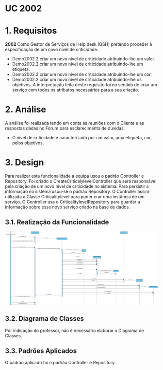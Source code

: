 # UC 2002

# 1. Requisitos
**2002** Como Gestor de Serviços de Help desk (GSH) pretendo proceder à especificação de um novo nível de criticidade.
 - Demo2002.2 criar um novo nível de criticidade atribuindo-lhe um valor.
 - Demo2002.2 criar um novo nível de criticidade atribuindo-lhe um etiqueta.
 - Demo2002.2 criar um novo nível de criticidade atribuindo-lhe um cor.
 - Demo2002.2 criar um novo nível de criticidade atribuindo-lhe os objetivos.
A interpretação feita deste requisito foi no sentido de criar um serviço com todos os atributos necessários para a sua criação.

# 2. Análise
A análise foi realizada tendo em conta as reuniões com o Cliente e as respostas dadas no Fórum para esclarecimento de dúvidas.
- O nível de criticidade é caracterizado por um valor, uma etiqueta, cor, pelos objetivos.

# 3. Design  
Para realizar esta funcionalidade a equipa usou o padrão Controller e Repository.
Foi criado o CreateCriticalylevelController que será responsável pela criação de um novo nível de criticidade no sistema.
Para persistir a informação no sistema usou-se o padrão Repository.
O Controller assim utilizada a Classe Criticalitylevel para puder crar uma instância de um serviço.
O Controller usa o CriticalitylevelRepository para guardar a informação sobre esse novo serviço criado na base de dados.

## 3.1. Realização da Funcionalidade
![2010_SD](2010_SD.jpg)

## 3.2. Diagrama de Classes
Por indicação do professor, não é necessário elaborar o Diagrama de Classes.

## 3.3. Padrões Aplicados
O padrão aplicado foi o padrão Controller e Repository.

